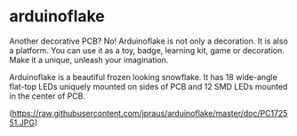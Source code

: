 # arduinoflake

Another decorative PCB? No! Arduinoflake is not only a decoration. It is also a platform. You can use it as a toy, badge, learning kit, game or decoration. Make it a unique, unleash your imagination.



Arduinoflake is a beautiful frozen looking snowflake. It has 18 wide-angle flat-top LEDs uniquely mounted on sides of PCB and 12 SMD LEDs mounted in the center of PCB.

(https://raw.githubusercontent.com/jpraus/arduinoflake/master/doc/PC172551.JPG)